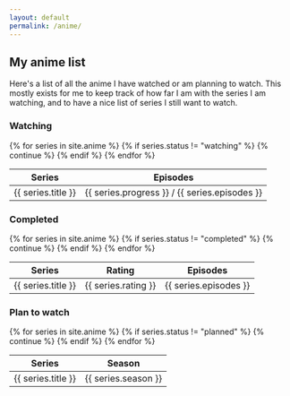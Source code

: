 ```yaml
---
layout: default
permalink: /anime/
---
```


## My anime list
Here's a list of all the anime I have watched or am planning to watch. This
mostly exists for me to keep track of how far I am with the series I am
watching, and to have a nice list of series I still want to watch.

### Watching
<table class="table">
	<thead>
		<tr>
			<th>Series</th>
			<th>Episodes</th>
		</tr>
	</thead>
	<tbody>
		{% for series in site.anime %}
			{% if series.status != "watching" %}
				{% continue %}
			{% endif %}
			<tr>
				<td>{{ series.title }}</td>
				<td>
					{{ series.progress }} / {{ series.episodes }}
				</td>
			</tr>
		{% endfor %}
	</tbody>
</table>

### Completed
<table class="table">
	<thead>
		<tr>
			<th>Series</th>
			<th>Rating</th>
			<th>Episodes</th>
		</tr>
	</thead>
	<tbody>
		{% for series in site.anime %}
			{% if series.status != "completed" %}
				{% continue %}
			{% endif %}
			<tr>
				<td>{{ series.title }}</td>
				<td>{{ series.rating }}</td>
				<td>{{ series.episodes }}</td>
			</tr>
		{% endfor %}
	</tbody>
</table>

### Plan to watch
<table class="table">
	<thead>
		<tr>
			<th>Series</th>
			<th>Season</th>
		</tr>
	</thead>
	<tbody>
		{% for series in site.anime %}
			{% if series.status != "planned" %}
				{% continue %}
			{% endif %}
			<tr>
				<td>{{ series.title }}</td>
				<td>{{ series.season }}</td>
			</tr>
		{% endfor %}
	</tbody>
</table>
